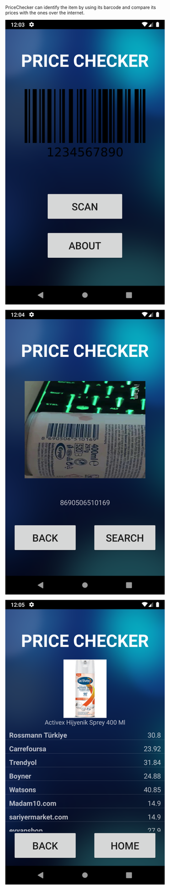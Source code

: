 PriceChecker can identify the item by using its barcode and compare its prices with the ones over the internet.

![](img/Screenshot_1642766585.png)

![](img/Screenshot_1642766689.png)

![](img/Screenshot_1642766707.png)


